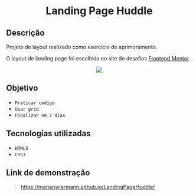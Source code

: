 <h1 align="center"> Landing Page Huddle </h1>

## Descrição

Projeto de layout realizado como exercicio de aprimoramento.

O layout de landing page foi escolhida no site de desafios [Frontend Mentor](https://www.frontendmentor.io/challenges).

<p align="center"><img src="images/gif.gif"></p>

## Objetivo

- `Praticar código`
- `Usar grid`
- `Finalizar em 7 dias`

## Tecnologias utilizadas

- `HTML5`
- `CSS3`

## Link de demonstração

> https://marianwiermann.github.io/LandingPageHuddle/
